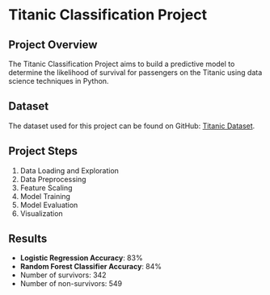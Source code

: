 
# Titanic Classification Project

## Project Overview

The Titanic Classification Project aims to build a predictive model to determine the likelihood of survival for passengers on the Titanic using data science techniques in Python.

## Dataset

The dataset used for this project can be found on GitHub: [Titanic Dataset](https://github.com/datasciencedojo/datasets/blob/master/titanic.csv).

## Project Steps

1. Data Loading and Exploration
2. Data Preprocessing
3. Feature Scaling
4. Model Training
5. Model Evaluation
6. Visualization

## Results

- **Logistic Regression Accuracy**: 83%
- **Random Forest Classifier Accuracy**: 84%
- Number of survivors: 342
- Number of non-survivors: 549



